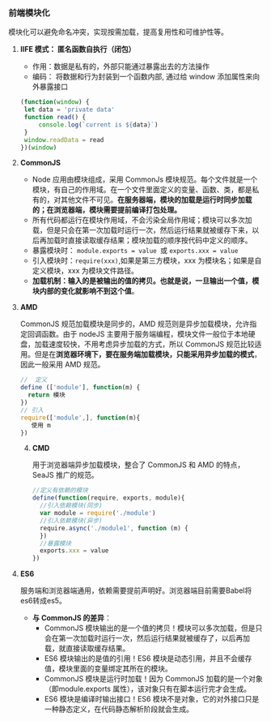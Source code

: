 ### 前端模块化

模块化可以避免命名冲突，实现按需加载，提高复用性和可维护性等。

1. **IIFE 模式： 匿名函数自执行（闭包）**

   - 作用：数据是私有的，外部只能通过暴露出去的方法操作
   - 编码： 将数据和行为封装到一个函数内部, 通过给 window 添加属性来向外暴露接口

   ```js
   (function(window) {
   	let data = 'private data'
   	function read() {
   		console.log(`current is ${data}`)
   	}
   	window.readData = read
   })(window)
   ```

2. **CommonJS**
   - Node 应用由模块组成，采用 CommonJs 模块规范。每个文件就是一个模块，有自己的作用域。在一个文件里面定义的变量、函数、类，都是私有的，对其他文件不可见。**在服务器端，模块的加载是运行时同步加载的；在浏览器端，模块需要提前编译打包处理。**
   - 所有代码都运行在模块作用域，不会污染全局作用域；模块可以多次加载，但是只会在第一次加载时运行一次，然后运行结果就被缓存下来，以后再加载时直接读取缓存结果；模块加载的顺序按代码中定义的顺序。
   - 暴露模块时： `module.exports = value `或 `exports.xxx = value`
   - 引入模块时：`require(xxx)`,如果是第三方模块，xxx 为模块名；如果是自定义模块，xxx 为模块文件路径。
   - **加载机制：输入的是被输出的值的拷贝。也就是说，一旦输出一个值，模块内部的变化就影响不到这个值**。

3. **AMD**

   CommonJS 规范加载模块是同步的，AMD 规范则是异步加载模块，允许指定回调函数。由于 nodeJS 主要用于服务端编程，模块文件一般位于本地硬盘，加载速度较快，不用考虑异步加载的方式，所以 CommonJS 规范比较适用。但是在**浏览器环境下，要在服务端加载模块，只能采用异步加载的模式**，因此一般采用 AMD 规范。

   ```js
   //  定义
   define (['module'], function(m) {
     return 模块 
   })
   // 引入
   require(['module',], function(m){
      使用 m
   })
   ```

   4. **CMD**

      用于浏览器端异步加载模块，整合了 CommonJS 和 AMD 的特点，SeaJS 推广的规范。

      ```js
      //定义有依赖的模块
      define(function(require, exports, module){
        //引入依赖模块(同步)
        var module = require('./module')
        //引入依赖模块(异步)
        require.async('./module1', function (m) {
        })
        //暴露模块
        exports.xxx = value
      })
      ```

5. **ES6**

   服务端和浏览器端通用，依赖需要提前声明好。浏览器端目前需要Babel将es6转成es5。

   - **与 CommonJS 的差异**：
     - CommonJS 模块输出的是一个值的拷贝！模块可以多次加载，但是只会在第一次加载时运行一次，然后运行结果就被缓存了，以后再加载，就直接读取缓存结果。
     - ES6 模块输出的是值的引用！ES6 模块是动态引用，并且不会缓存值，模块里面的变量绑定其所在的模块。
     - CommonJS 模块是运行时加载！因为 CommonJS 加载的是一个对象（即module.exports 属性），该对象只有在脚本运行完才会生成。
     - ES6 模块是编译时输出接口！ES6 模块不是对象，它的对外接口只是一种静态定义，在代码静态解析阶段就会生成。